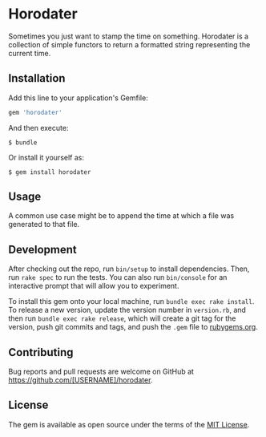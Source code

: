 # Horodater

Sometimes you just want to stamp the time on something. Horodater is a
collection of simple functors to return a formatted string representing the
current time.

## Installation

Add this line to your application's Gemfile:

```ruby
gem 'horodater'
```

And then execute:

    $ bundle

Or install it yourself as:

    $ gem install horodater

## Usage

A common use case might be to append the time at which a file was generated to
that file.

## Development

After checking out the repo, run `bin/setup` to install dependencies. Then, run `rake spec` to run the tests. You can also run `bin/console` for an interactive prompt that will allow you to experiment.

To install this gem onto your local machine, run `bundle exec rake install`. To release a new version, update the version number in `version.rb`, and then run `bundle exec rake release`, which will create a git tag for the version, push git commits and tags, and push the `.gem` file to [rubygems.org](https://rubygems.org).

## Contributing

Bug reports and pull requests are welcome on GitHub at https://github.com/[USERNAME]/horodater.


## License

The gem is available as open source under the terms of the [MIT License](http://opensource.org/licenses/MIT).

